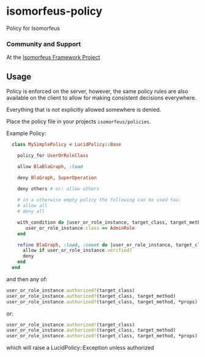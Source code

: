 # isomorfeus-policy

Policy for Isomorfeus


### Community and Support
At the [Isomorfeus Framework Project](http://isomorfeus.com) 

## Usage

Policy is enforced on the server, however, the same policy rules are also available on the client to allow for making consistent decisions everywhere.

Everything that is not explicitly allowed somewhere is denied.

Place the policy file in your projects `isomorfeus/policies`.

Example Policy:
```ruby
  class MySimplePolicy < LucidPolicy::Base

    policy_for UserOrRoleClass

    allow BlaBlaGraph, :load

    deny BlaGraph, SuperOperation

    deny others # or: allow others
   
    # in a otherwise empty policy the following can be used too: 
    # allow all
    # deny all

    with_condition do |user_or_role_instance, target_class, target_method, *props|
       user_or_role_instance.class == AdminRole
    end

    refine BlaGraph, :load, :count do |user_or_role_instance, target_class, target_method, *props|
      allow if user_or_role_instance.verified?
      deny
    end
  end
```
and then any of:
```ruby
user_or_role_instance.authorized?(target_class)
user_or_role_instance.authorized?(target_class, target_method)
user_or_role_instance.authorized?(target_class, target_method, *props)
```
or:
```ruby
user_or_role_instance.authorized!(target_class)
user_or_role_instance.authorized!(target_class, target_method)
user_or_role_instance.authorized!(target_class, target_method, *props)
```
which will raise a LucidPolicy::Exception unless authorized
